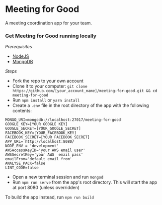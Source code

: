 # Meeting for Good
A meeting coordination app for your team.

### Get Meeting for Good running locally

*Prerequisites*
- [NodeJS](https://nodejs.org)
- [MongoDB](https://www.mongodb.org)

*Steps*
- Fork the repo to your own account
- Clone it to your computer:
`git clone https://github.com/[your_account_name]/meeting-for-good.git && cd meeting-for-good`
- Run `npm install` or `yarn install`
- Create a `.env` file in the root directory of the app with the following contents:
```
MONGO_URI=mongodb://localhost:27017/meeting-for-good
GOOGLE_KEY=[YOUR_GOOGLE_KEY]
GOOGLE_SECRET=[YOUR_GOOGLE_SECRET]
FACEBOOK_KEY=[YOUR_FACEBOOK_KEY]
FACEBOOK_SECRET=[YOUR_FACEBOOK_SECRET]
APP_URL= http://localhost:8080/
NODE_ENV = 'development'
AWSAccessKeyID='your AWS email user'
AWSSecretKey='your AWS  email pass'
emailFrom='default email from'
ANALYSE_PACK=false
LINT_CODE=false
```
- Open a new terminal session and run `mongod`
- Run `npm run serve` from the app's root directory. This will start the app at port 8080 (unless overridden)

To build the app instead, run `npm run build`

